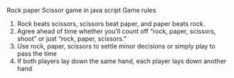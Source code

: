 Rock paper Scissor game in java script 
Game rules

1) Rock beats scissors, scissors beat paper, and paper beats rock.
2) Agree ahead of time whether you’ll count off “rock, paper, scissors, shoot” or just “rock, paper, scissors.”
3) Use rock, paper, scissors to settle minor decisions or simply play to pass the time
4) If both players lay down the same hand, each player lays down another hand
